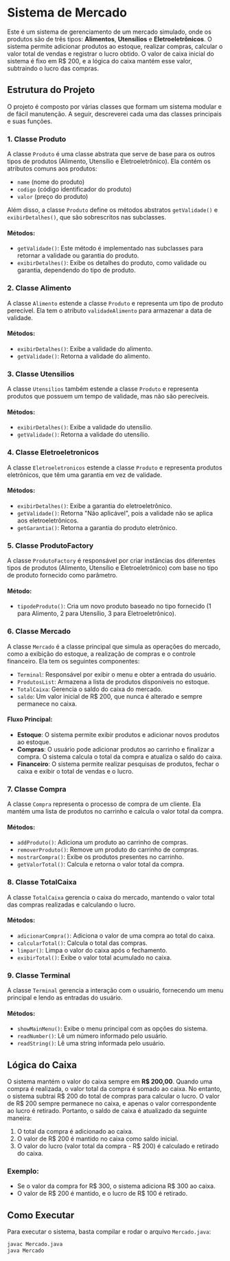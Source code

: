 # Sistema de Mercado

Este é um sistema de gerenciamento de um mercado simulado, onde os produtos são de três tipos: **Alimentos**, **Utensílios** e **Eletroeletrônicos**. O sistema permite adicionar produtos ao estoque, realizar compras, calcular o valor total de vendas e registrar o lucro obtido. O valor de caixa inicial do sistema é fixo em R$ 200, e a lógica do caixa mantém esse valor, subtraindo o lucro das compras.

## Estrutura do Projeto

O projeto é composto por várias classes que formam um sistema modular e de fácil manutenção. A seguir, descreverei cada uma das classes principais e suas funções.

### 1. **Classe Produto**
A classe `Produto` é uma classe abstrata que serve de base para os outros tipos de produtos (Alimento, Utensílio e Eletroeletrônico). Ela contém os atributos comuns aos produtos:

- `name` (nome do produto)
- `codigo` (código identificador do produto)
- `valor` (preço do produto)

Além disso, a classe `Produto` define os métodos abstratos `getValidade()` e `exibirDetalhes()`, que são sobrescritos nas subclasses.

#### Métodos:
- `getValidade()`: Este método é implementado nas subclasses para retornar a validade ou garantia do produto.
- `exibirDetalhes()`: Exibe os detalhes do produto, como validade ou garantia, dependendo do tipo de produto.

### 2. **Classe Alimento**
A classe `Alimento` estende a classe `Produto` e representa um tipo de produto perecível. Ela tem o atributo `validadeAlimento` para armazenar a data de validade.

#### Métodos:
- `exibirDetalhes()`: Exibe a validade do alimento.
- `getValidade()`: Retorna a validade do alimento.

### 3. **Classe Utensilios**
A classe `Utensilios` também estende a classe `Produto` e representa produtos que possuem um tempo de validade, mas não são perecíveis.

#### Métodos:
- `exibirDetalhes()`: Exibe a validade do utensílio.
- `getValidade()`: Retorna a validade do utensílio.

### 4. **Classe Eletroeletronicos**
A classe `Eletroeletronicos` estende a classe `Produto` e representa produtos eletrônicos, que têm uma garantia em vez de validade.

#### Métodos:
- `exibirDetalhes()`: Exibe a garantia do eletroeletrônico.
- `getValidade()`: Retorna "Não aplicável", pois a validade não se aplica aos eletroeletrônicos.
- `getGarantia()`: Retorna a garantia do produto eletrônico.

### 5. **Classe ProdutoFactory**
A classe `ProdutoFactory` é responsável por criar instâncias dos diferentes tipos de produtos (Alimento, Utensílio e Eletroeletrônico) com base no tipo de produto fornecido como parâmetro.

#### Método:
- `tipodeProduto()`: Cria um novo produto baseado no tipo fornecido (1 para Alimento, 2 para Utensílio, 3 para Eletroeletrônico).

### 6. **Classe Mercado**
A classe `Mercado` é a classe principal que simula as operações do mercado, como a exibição do estoque, a realização de compras e o controle financeiro. Ela tem os seguintes componentes:

- `Terminal`: Responsável por exibir o menu e obter a entrada do usuário.
- `ProdutosList`: Armazena a lista de produtos disponíveis no estoque.
- `TotalCaixa`: Gerencia o saldo do caixa do mercado.
- `saldo`: Um valor inicial de R$ 200, que nunca é alterado e sempre permanece no caixa.

#### Fluxo Principal:
- **Estoque**: O sistema permite exibir produtos e adicionar novos produtos ao estoque.
- **Compras**: O usuário pode adicionar produtos ao carrinho e finalizar a compra. O sistema calcula o total da compra e atualiza o saldo do caixa.
- **Financeiro**: O sistema permite realizar pesquisas de produtos, fechar o caixa e exibir o total de vendas e o lucro.

### 7. **Classe Compra**
A classe `Compra` representa o processo de compra de um cliente. Ela mantém uma lista de produtos no carrinho e calcula o valor total da compra.

#### Métodos:
- `addProduto()`: Adiciona um produto ao carrinho de compras.
- `removerProduto()`: Remove um produto do carrinho de compras.
- `mostrarCompra()`: Exibe os produtos presentes no carrinho.
- `getValorTotal()`: Calcula e retorna o valor total da compra.

### 8. **Classe TotalCaixa**
A classe `TotalCaixa` gerencia o caixa do mercado, mantendo o valor total das compras realizadas e calculando o lucro.

#### Métodos:
- `adicionarCompra()`: Adiciona o valor de uma compra ao total do caixa.
- `calcularTotal()`: Calcula o total das compras.
- `limpar()`: Limpa o valor do caixa após o fechamento.
- `exibirTotal()`: Exibe o valor total acumulado no caixa.

### 9. **Classe Terminal**
A classe `Terminal` gerencia a interação com o usuário, fornecendo um menu principal e lendo as entradas do usuário.

#### Métodos:
- `showMainMenu()`: Exibe o menu principal com as opções do sistema.
- `readNumber()`: Lê um número informado pelo usuário.
- `readString()`: Lê uma string informada pelo usuário.

## Lógica do Caixa
O sistema mantém o valor do caixa sempre em **R$ 200,00**. Quando uma compra é realizada, o valor total da compra é somado ao caixa. No entanto, o sistema subtrai R$ 200 do total de compras para calcular o lucro. O valor de R$ 200 sempre permanece no caixa, e apenas o valor correspondente ao lucro é retirado. Portanto, o saldo de caixa é atualizado da seguinte maneira:

1. O total da compra é adicionado ao caixa.
2. O valor de R$ 200 é mantido no caixa como saldo inicial.
3. O valor do lucro (valor total da compra - R$ 200) é calculado e retirado do caixa.

### Exemplo:
- Se o valor da compra for R$ 300, o sistema adiciona R$ 300 ao caixa.
- O valor de R$ 200 é mantido, e o lucro de R$ 100 é retirado.

## Como Executar
Para executar o sistema, basta compilar e rodar o arquivo `Mercado.java`:

```bash
javac Mercado.java
java Mercado
